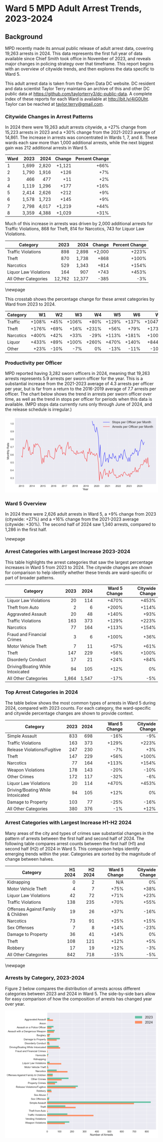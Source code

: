 # Ward 5 MPD Adult Arrest Trends, 2023-2024

## Background

MPD recently made its annual public release of adult arrest data, covering 19,263 arrests in 2024. This data represents the first full year of data available since Chief Smith took office in November of 2023, and reveals major changes in policing strategy over that timeframe. This report begins with an overview of citywide trends, and then explores the data specific to Ward 5.

This adult arrest data is taken from the Open Data DC website. DC resident and data scientist Taylor Terry maintains an archive of this and other DC public data at https://github.com/taylorterry3/dc-public-data. A complete index of these reports for each Ward is available at http://bit.ly/4iG0Uht. Taylor can be reached at taylor.terry@gmail.com.

### Citywide Changes in Arrest Patterns

In 2024 there were 19,263 adult arrests citywide, a +27% change from 15,223 arrests in 2023 and a +30% change from the 2021-2023 average of 14,861. The increase in arrests was concentrated in Wards 1, 7, and 8. These wards each saw more than 1,000 additional arrests, while the next biggest gain was 212 additional arrests in Ward 5.

| Ward | 2023 | 2024 | Change | Percent Change |
|------|------:|------:|--------:|---------------:|
| 1 | 1,699 | 2,820 | +1,121 | +66% |
| 2 | 1,790 | 1,916 | +126 | +7% |
| 3 | 466 | 477 | +11 | +2% |
| 4 | 1,119 | 1,296 | +177 | +16% |
| 5 | 2,414 | 2,626 | +212 | +9% |
| 6 | 1,578 | 1,723 | +145 | +9% |
| 7 | 2,798 | 4,017 | +1,219 | +44% |
| 8 | 3,359 | 4,388 | +1,029 | +31% |

Much of this increase in arrests was driven by 2,000 additional arrests for Traffic Violations, 868 for Theft, 814 for Narcotics, 743 for Liquor Law Violations. 

| Category | 2023 | 2024 | Change | Percent Change |
|----------|------:|------:|--------:|---------------:|
| Traffic Violations | 898 | 2,898 | +2,000 | +223% |
| Theft | 870 | 1,738 | +868 | +100% |
| Narcotics | 529 | 1,343 | +814 | +154% |
| Liquor Law Violations | 164 | 907 | +743 | +453% |
| All Other Categories | 12,762 | 12,377 | -385 | -3% |

\newpage

This crosstab shows the percentage change for these arrest categories by Ward from 2023 to 2024.

|Category| W1 | W2 | W3 | W4 | W5 | W6 | W7 | W8 |
|--------|---:|---:|---:|---:|---:|---:|---:|----:|
| Traffic | +108% | +45% | +106% | +80% | +129% | +137% | +1047% | +211% |
| Theft | +176% | +69% | +16% | +231% | +56% | +79% | +173% | +89% |
| Narcotics | +400% | +42% | +33% | -29% | +113% | +181% | +100% | +229% |
| Liquor | +433% | +89% | +100% | +260% | +470% | +140% | +844% | +1369% |
| Other | +23% | -10% | -7% | 0% | -13% | -11% | -10% | +4% |

### Productivity per Officer

MPD reported having 3,282 sworn officers in 2024, meaning that 19,263 arrests represents 5.9 arrests per sworn officer for the year. This is a substantial increase from the 2021-2023 average of 4.3 arrests per officer per year, but is far from a return to the 2016-2019 average of 7.7 arrests per officer. The chart below shows the trend in arrests per sworn officer over time, as well as the trend in stops per officer for periods when this data is available. (MPD stops data currently runs only through June of 2024, and the release schedule is irregular.)

![Arrests and Stops per Officer](citywide_officer_trends.png)

### Ward 5 Overview

In 2024 there were 2,626 adult arrests in Ward 5, a +9% change from 2023 (citywide: +27%) and a +16% change from the 2021-2023 average (citywide: +30%). The second half of 2024 saw 1,340 arrests, compared to 1,286 in the first half.


\newpage
### Arrest Categories with Largest Increase 2023-2024
This table highlights the arrest categories that saw the largest percentage increases in Ward 5 from 2023 to 2024. The citywide changes are shown for comparison to help identify whether these trends are ward-specific or part of broader patterns.

| Category | 2023 | 2024 | Ward 5 Change | Citywide Change |
|----------|------:|------:|---------:|----------------:|
| Liquor Law Violations | 20 | 114 | +470% | +453% |
| Theft from Auto | 2 | 6 | +200% | +114% |
| Aggravated Assault | 20 | 48 | +140% | +93% |
| Traffic Violations | 163 | 373 | +129% | +223% |
| Narcotics | 77 | 164 | +113% | +154% |
| Fraud and Financial Crimes | 3 | 6 | +100% | +36% |
| Motor Vehicle Theft | 7 | 11 | +57% | +61% |
| Theft | 147 | 229 | +56% | +100% |
| Disorderly Conduct | 17 | 21 | +24% | +84% |
| Driving/Boating While Intoxicated | 94 | 105 | +12% | 0% |
| All Other Categories | 1,864 | 1,547 | -17% | -5% |
### Top Arrest Categories in 2024
The table below shows the most common types of arrests in Ward 5 during 2024, compared with 2023 counts. For each category, the ward-specific and citywide percentage changes are shown to provide context.

| Category | 2023 | 2024 | Ward 5 Change | Citywide Change |
|----------|------:|------:|---------:|----------------:|
| Simple Assault | 833 | 698 | -16% | -9% |
| Traffic Violations | 163 | 373 | +129% | +223% |
| Release Violations/Fugitive | 247 | 230 | -7% | +3% |
| Theft | 147 | 229 | +56% | +100% |
| Narcotics | 77 | 164 | +113% | +154% |
| Weapon Violations | 178 | 143 | -20% | -10% |
| Other Crimes | 172 | 117 | -32% | -6% |
| Liquor Law Violations | 20 | 114 | +470% | +453% |
| Driving/Boating While Intoxicated | 94 | 105 | +12% | 0% |
| Damage to Property | 103 | 77 | -25% | -16% |
| All Other Categories | 380 | 376 | -1% | +12% |

### Arrest Categories with Largest Increase H1-H2 2024
Many areas of the city and types of crimes saw substantial changes in the pattern of arrests between the first half and second half of 2024. The following table compares arrest counts between the first half (H1) and second half (H2) of 2024 in Ward 5. This comparison helps identify emerging trends within the year. Categories are sorted by the magnitude of change between halves.

| Category | H1 2024 | H2 2024 | Ward 5 Change | Citywide Change |
|----------|---------:|---------:|---------:|----------------:|
| Kidnapping | 0 | 2 | N/A | 0% |
| Motor Vehicle Theft | 4 | 7 | +75% | +38% |
| Liquor Law Violations | 42 | 72 | +71% | +23% |
| Traffic Violations | 138 | 235 | +70% | +55% |
| Offenses Against Family & Children | 19 | 26 | +37% | -16% |
| Narcotics | 73 | 91 | +25% | +15% |
| Sex Offenses | 7 | 8 | +14% | -23% |
| Damage to Property | 36 | 41 | +14% | 0% |
| Theft | 108 | 121 | +12% | +5% |
| Robbery | 17 | 19 | +12% | -3% |
| All Other Categories | 842 | 718 | -15% | -5% |

\newpage
### Arrests by Category, 2023-2024
Figure 2 below compares the distribution of arrests across different categories between 2023 and 2024 in Ward 5. The side-by-side bars allow for easy comparison of how the composition of arrests has changed year over year.

![Arrests by category](ward_5_categories.png)
